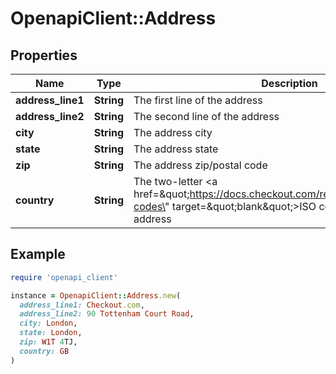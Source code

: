 # OpenapiClient::Address

## Properties

| Name | Type | Description | Notes |
| ---- | ---- | ----------- | ----- |
| **address_line1** | **String** | The first line of the address | [optional] |
| **address_line2** | **String** | The second line of the address | [optional] |
| **city** | **String** | The address city | [optional] |
| **state** | **String** | The address state | [optional] |
| **zip** | **String** | The address zip/postal code | [optional] |
| **country** | **String** | The two-letter &lt;a href&#x3D;\&quot;https://docs.checkout.com/resources/codes/country-codes\&quot; target&#x3D;\&quot;blank\&quot;&gt;ISO country code&lt;/a&gt; of the address | [optional] |

## Example

```ruby
require 'openapi_client'

instance = OpenapiClient::Address.new(
  address_line1: Checkout.com,
  address_line2: 90 Tottenham Court Road,
  city: London,
  state: London,
  zip: W1T 4TJ,
  country: GB
)
```

